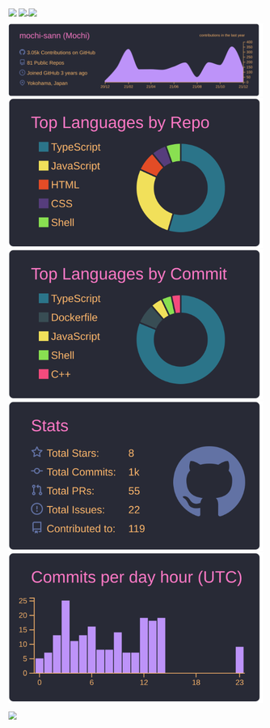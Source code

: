 <!-- <img src="https://raw.githubusercontent.com/mochi-sann/mochi-sann/master/This%20is%20Mochi_%E3%82%A2%E3%83%BC%E3%83%88%E3%83%9C%E3%83%BC%E3%83%89%201.png">
<hr> -->


<!-- <h1 align="center">Hi 👋, I'm Mochi</h1> -->

 
 <img align="center" src="https://komarev.com/ghpvc/?username=mochi-sann" />

<a href="https://github.com/Platane/snk"> 
 <img align="center" src="https://raw.githubusercontent.com/mochi-sann/mochi-sann/output/github-contribution-grid-snake.svg" />
</a>
<!-- 
![](https://card.mochisann.net/api/top-langs/?username=mochi-sann&count_private=true&theme=dracula&show_icons=true&cache_seconds=10000&include_all_commits=true&layout=&card_width=)
<br> -->
<!-- ああああああああああああ
<a href="https://github.com/anuraghazra/github-readme-stats">
  <img align="center" src="https://card.mochisann.net/api/top-langs/?username=mochi-sann&count_private=true&theme=dracula&show_icons=true&cache_seconds=10000&include_all_commits=true&layout=compact&card_width=250&langs_count=8" />
</a>
-->


<a href="https://github.com/anuraghazra/github-readme-stats">
  <img align="center" src="https://github-readme-stats.vercel.app/api?username=mochi-sann&count_private=true&theme=dracula&show_icons=true&cache_seconds=10000&include_all_commits=true" />
</a>


<!--  ![](https://card.mochisann.net/api/top-langs/?username=mochi-sann&count_private=true&theme=dracula&show_icons=true&cache_seconds=10000&include_all_commits=true&layout=compact&card_width=250&langs_count=9&hide=ruby)
![](https://card.mochisann.net/api?username=mochi-sann&count_private=true&theme=dracula&show_icons=true&cache_seconds=10000&include_all_commits=true) -->
<!-- <img align="left" src="https://card.mochisann.net/api?username=mochi-sann&count_private=true&theme=dracula&show_icons=true&cache_seconds=10000" /> -->

<!-- <hr> -->
<!-- [![](https://raw.githubusercontent.com/mochi-sann/mochi-sann/master/profile-summary-card-output/dracula/1-repos-per-language.svg)](https://github.com/vn7n24fzkq/github-profile-summary-cards) -->

<!-- ## [dracula](./dracula/README.md) -->
[![](https://raw.githubusercontent.com/mochi-sann/mochi-sann/master/profile-summary-card-output/dracula/0-profile-details.svg)](https://github.com/vn7n24fzkq/github-profile-summary-cards)
[![](https://raw.githubusercontent.com/mochi-sann/mochi-sann/master/profile-summary-card-output/dracula/1-repos-per-language.svg)](https://github.com/vn7n24fzkq/github-profile-summary-cards) [![](https://raw.githubusercontent.com/mochi-sann/mochi-sann/master/profile-summary-card-output/dracula/2-most-commit-language.svg)](https://github.com/vn7n24fzkq/github-profile-summary-cards)
[![](https://raw.githubusercontent.com/mochi-sann/mochi-sann/master/profile-summary-card-output/dracula/3-stats.svg)](https://github.com/vn7n24fzkq/github-profile-summary-cards) [![](https://raw.githubusercontent.com/mochi-sann/mochi-sann/master/profile-summary-card-output/dracula/4-productive-time.svg)](https://github.com/vn7n24fzkq/github-profile-summary-cards)

<!-- ![](https://raw.githubusercontent.com/mochi-sann/mochi-github-profile-summary-cards-example/master/profile-summary-card-output/dracula/4-productive-time.svg) -->
<!-- ![](https://raw.githubusercontent.com/mochi-sann/mochi-github-profile-summary-cards-example/master/profile-summary-card-output/dracula/2-most-commit-language.svg) -->








<!-- <p><img align="center" src="https://github-readme-streak-stats.herokuapp.com/?user=mochi-sann&" alt="mochi-sann" /></p> -->

[![](https://raw.githubusercontent.com/mochi-sann/mochi-sann/master/github-metrics.svg)](https://github.com/lowlighter/metrics)








